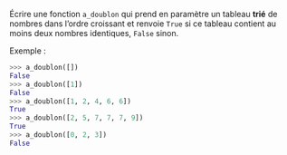 Écrire une fonction `a_doublon` qui prend en paramètre un tableau **trié** de nombres dans
l’ordre croissant et renvoie `True` si ce tableau contient au moins deux nombres identiques,
`False` sinon.

Exemple :

```python
>>> a_doublon([])
False
>>> a_doublon([1])
False
>>> a_doublon([1, 2, 4, 6, 6])
True
>>> a_doublon([2, 5, 7, 7, 7, 9])
True
>>> a_doublon([0, 2, 3])
False
```